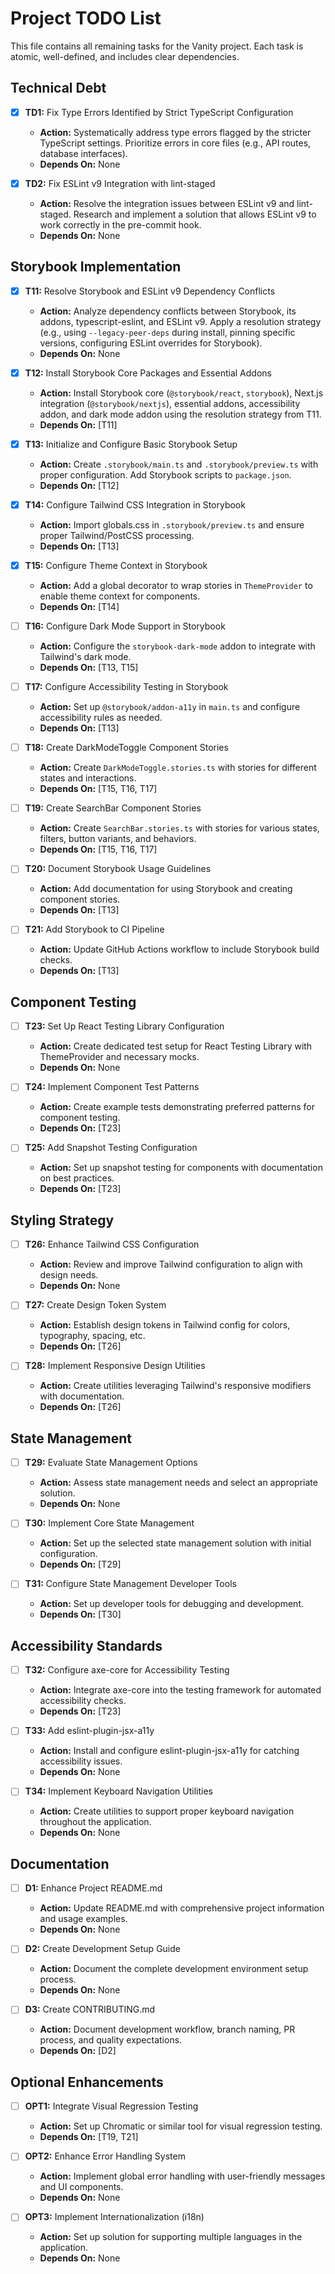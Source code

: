 # Project TODO List

This file contains all remaining tasks for the Vanity project. Each task is atomic, well-defined, and includes clear dependencies.

## Technical Debt

- [x] **TD1:** Fix Type Errors Identified by Strict TypeScript Configuration

  - **Action:** Systematically address type errors flagged by the stricter TypeScript settings. Prioritize errors in core files (e.g., API routes, database interfaces).
  - **Depends On:** None

- [x] **TD2:** Fix ESLint v9 Integration with lint-staged
  - **Action:** Resolve the integration issues between ESLint v9 and lint-staged. Research and implement a solution that allows ESLint v9 to work correctly in the pre-commit hook.
  - **Depends On:** None

## Storybook Implementation

- [x] **T11:** Resolve Storybook and ESLint v9 Dependency Conflicts

  - **Action:** Analyze dependency conflicts between Storybook, its addons, typescript-eslint, and ESLint v9. Apply a resolution strategy (e.g., using `--legacy-peer-deps` during install, pinning specific versions, configuring ESLint overrides for Storybook).
  - **Depends On:** None

- [x] **T12:** Install Storybook Core Packages and Essential Addons

  - **Action:** Install Storybook core (`@storybook/react`, `storybook`), Next.js integration (`@storybook/nextjs`), essential addons, accessibility addon, and dark mode addon using the resolution strategy from T11.
  - **Depends On:** [T11]

- [x] **T13:** Initialize and Configure Basic Storybook Setup

  - **Action:** Create `.storybook/main.ts` and `.storybook/preview.ts` with proper configuration. Add Storybook scripts to `package.json`.
  - **Depends On:** [T12]

- [x] **T14:** Configure Tailwind CSS Integration in Storybook

  - **Action:** Import globals.css in `.storybook/preview.ts` and ensure proper Tailwind/PostCSS processing.
  - **Depends On:** [T13]

- [x] **T15:** Configure Theme Context in Storybook

  - **Action:** Add a global decorator to wrap stories in `ThemeProvider` to enable theme context for components.
  - **Depends On:** [T14]

- [ ] **T16:** Configure Dark Mode Support in Storybook

  - **Action:** Configure the `storybook-dark-mode` addon to integrate with Tailwind's dark mode.
  - **Depends On:** [T13, T15]

- [ ] **T17:** Configure Accessibility Testing in Storybook

  - **Action:** Set up `@storybook/addon-a11y` in `main.ts` and configure accessibility rules as needed.
  - **Depends On:** [T13]

- [ ] **T18:** Create DarkModeToggle Component Stories

  - **Action:** Create `DarkModeToggle.stories.ts` with stories for different states and interactions.
  - **Depends On:** [T15, T16, T17]

- [ ] **T19:** Create SearchBar Component Stories

  - **Action:** Create `SearchBar.stories.ts` with stories for various states, filters, button variants, and behaviors.
  - **Depends On:** [T15, T16, T17]

- [ ] **T20:** Document Storybook Usage Guidelines

  - **Action:** Add documentation for using Storybook and creating component stories.
  - **Depends On:** [T13]

- [ ] **T21:** Add Storybook to CI Pipeline
  - **Action:** Update GitHub Actions workflow to include Storybook build checks.
  - **Depends On:** [T13]

## Component Testing

- [ ] **T23:** Set Up React Testing Library Configuration

  - **Action:** Create dedicated test setup for React Testing Library with ThemeProvider and necessary mocks.
  - **Depends On:** None

- [ ] **T24:** Implement Component Test Patterns

  - **Action:** Create example tests demonstrating preferred patterns for component testing.
  - **Depends On:** [T23]

- [ ] **T25:** Add Snapshot Testing Configuration
  - **Action:** Set up snapshot testing for components with documentation on best practices.
  - **Depends On:** [T23]

## Styling Strategy

- [ ] **T26:** Enhance Tailwind CSS Configuration

  - **Action:** Review and improve Tailwind configuration to align with design needs.
  - **Depends On:** None

- [ ] **T27:** Create Design Token System

  - **Action:** Establish design tokens in Tailwind config for colors, typography, spacing, etc.
  - **Depends On:** [T26]

- [ ] **T28:** Implement Responsive Design Utilities
  - **Action:** Create utilities leveraging Tailwind's responsive modifiers with documentation.
  - **Depends On:** [T26]

## State Management

- [ ] **T29:** Evaluate State Management Options

  - **Action:** Assess state management needs and select an appropriate solution.
  - **Depends On:** None

- [ ] **T30:** Implement Core State Management

  - **Action:** Set up the selected state management solution with initial configuration.
  - **Depends On:** [T29]

- [ ] **T31:** Configure State Management Developer Tools
  - **Action:** Set up developer tools for debugging and development.
  - **Depends On:** [T30]

## Accessibility Standards

- [ ] **T32:** Configure axe-core for Accessibility Testing

  - **Action:** Integrate axe-core into the testing framework for automated accessibility checks.
  - **Depends On:** [T23]

- [ ] **T33:** Add eslint-plugin-jsx-a11y

  - **Action:** Install and configure eslint-plugin-jsx-a11y for catching accessibility issues.
  - **Depends On:** None

- [ ] **T34:** Implement Keyboard Navigation Utilities
  - **Action:** Create utilities to support proper keyboard navigation throughout the application.
  - **Depends On:** None

## Documentation

- [ ] **D1:** Enhance Project README.md

  - **Action:** Update README.md with comprehensive project information and usage examples.
  - **Depends On:** None

- [ ] **D2:** Create Development Setup Guide

  - **Action:** Document the complete development environment setup process.
  - **Depends On:** None

- [ ] **D3:** Create CONTRIBUTING.md
  - **Action:** Document development workflow, branch naming, PR process, and quality expectations.
  - **Depends On:** [D2]

## Optional Enhancements

- [ ] **OPT1:** Integrate Visual Regression Testing

  - **Action:** Set up Chromatic or similar tool for visual regression testing.
  - **Depends On:** [T19, T21]

- [ ] **OPT2:** Enhance Error Handling System

  - **Action:** Implement global error handling with user-friendly messages and UI components.
  - **Depends On:** None

- [ ] **OPT3:** Implement Internationalization (i18n)
  - **Action:** Set up solution for supporting multiple languages in the application.
  - **Depends On:** None
